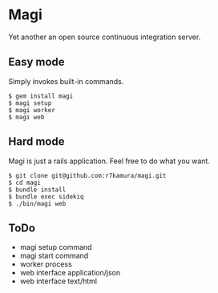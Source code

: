 # Magi
Yet another an open source continuous integration server.

## Easy mode
Simply invokes built-in commands.

```
$ gem install magi
$ magi setup
$ magi worker
$ magi web
```

## Hard mode
Magi is just a rails application. Feel free to do what you want.

```
$ git clone git@github.com:r7kamura/magi.git
$ cd magi
$ bundle install
$ bundle exec sidekiq
$ ./bin/magi web
```

## ToDo
* magi setup command
* magi start command
* worker process
* web interface application/json
* web interface text/html
